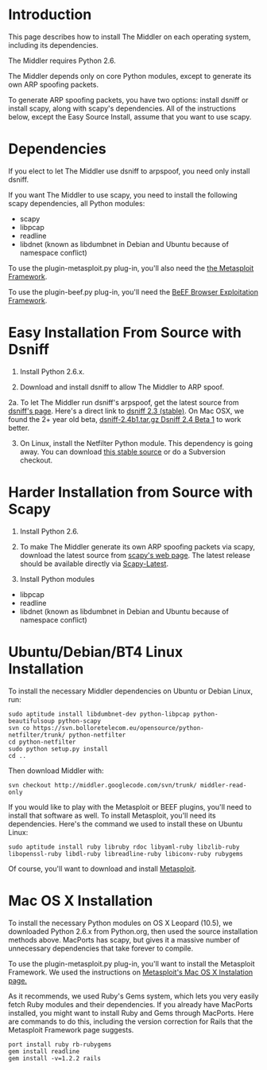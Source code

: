 # Introduction #

This page describes how to install The Middler on each operating system, including its dependencies.

The Middler requires Python 2.6.

The Middler depends only on core Python modules, except to generate its own ARP spoofing packets.

To generate ARP spoofing packets, you have two options: install dsniff or install scapy, along with scapy's dependencies.  All of the instructions below, except the Easy Source Install, assume that you want to use scapy.

# Dependencies #

If you elect to let The Middler use dsniff to arpspoof, you need only install dsniff.

If you want The Middler to use scapy, you need to install the following scapy dependencies, all Python modules:

  * scapy
  * libpcap
  * readline
  * libdnet  (known as libdumbnet in Debian and Ubuntu because of namespace conflict)

To use the plugin-metasploit.py plug-in, you'll also need the [the Metasploit Framework](http://www.metasploit.com/framework/).

To use the plugin-beef.py plug-in, you'll need the [BeEF Browser Exploitation Framework](http://www.bindshell.net/tools/beef/).

# Easy Installation From Source with Dsniff #

1. Install Python 2.6.x.

2. Download and install dsniff to allow The Middler to ARP spoof.

2a. To let The Middler run dsniff's arpspoof, get the latest source from [dsniff's page](http://monkey.org/~dugsong/dsniff/).  Here's a direct link to [dsniff 2.3 (stable)](http://monkey.org/~dugsong/dsniff/dsniff-2.3.tar.gz).  On Mac OSX, we found the 2+ year old beta, [dsniff-2.4b1.tar.gz Dsniff 2.4 Beta 1](http://monkey.org/~dugsong/dsniff/beta/dsniff-2.4b1.tar.gz) to work better.

3. On Linux, install the Netfilter Python module.  This dependency is going away.  You can download [this stable source](http://opensource.bolloretelecom.eu/files/python-netfilter-0.5.6.tar.gz) or do a Subversion checkout.


# Harder Installation from Source with Scapy #

1. Install Python 2.6.

2. To make The Middler generate its own ARP spoofing packets via scapy, download the latest source from [scapy's web page](http://www.secdev.org/projects/scapy/).  The latest release should be available directly via [Scapy-Latest](http://www.secdev.org/projects/scapy/files/scapy-latest.zip).

3. Install Python modules

  * libpcap
  * readline
  * libdnet  (known as libdumbnet in Debian and Ubuntu because of namespace conflict)


# Ubuntu/Debian/BT4 Linux Installation #

To install the necessary Middler dependencies on Ubuntu or Debian Linux, run:

```
sudo aptitude install libdumbnet-dev python-libpcap python-beautifulsoup python-scapy
svn co https://svn.bolloretelecom.eu/opensource/python-netfilter/trunk/ python-netfilter
cd python-netfilter
sudo python setup.py install
cd ..
```

Then download Middler with:

```
svn checkout http://middler.googlecode.com/svn/trunk/ middler-read-only  
```

If you would like to play with the Metasploit or BEEF plugins, you'll need to install that software as well.  To install Metasploit, you'll need its dependencies.  Here's the command we used to install these on Ubuntu Linux:

```
sudo aptitude install ruby libruby rdoc libyaml-ruby libzlib-ruby libopenssl-ruby libdl-ruby libreadline-ruby libiconv-ruby rubygems
```

Of course, you'll want to download and install [Metasploit](http://www.metasploit.com).

# Mac OS X Installation #

To install the necessary Python modules on OS X Leopard (10.5), we downloaded Python 2.6.x from Python.org, then used the source installation methods above.  MacPorts has scapy, but gives it a massive number of unnecessary dependencies that take forever to compile.

To use the plugin-metasploit.py plug-in, you'll want to install the Metasploit Framework.  We used the instructions on [Metasploit's Mac OS X Instalation page.](http://trac.metasploit.com/wiki/Metasploit3/InstallMacOSX)

As it recommends, we used Ruby's Gems system, which lets you very easily fetch Ruby modules and their dependencies.  If you already have MacPorts installed, you might want to install Ruby and Gems through MacPorts.  Here are commands to do this, including the version correction for Rails that the Metasploit Framework page suggests.

```
port install ruby rb-rubygems 
gem install readline
gem install -v=1.2.2 rails
```